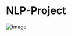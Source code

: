 # NLP-Project
![image](https://github.com/user-attachments/assets/cd82c724-588c-46ac-9dd9-4c7950d25833)
